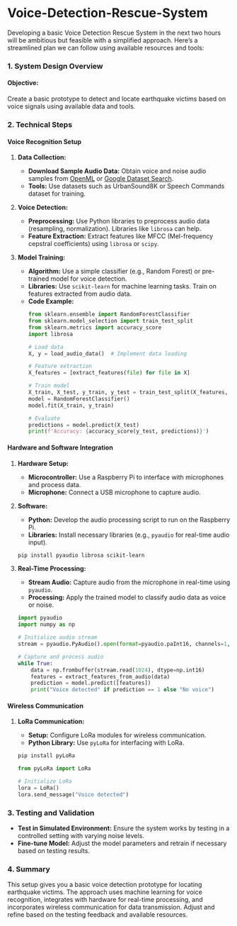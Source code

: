 # Voice-Detection-Rescue-System
Developing a basic Voice Detection Rescue System in the next two hours will be ambitious but feasible with a simplified approach. Here’s a streamlined plan we can follow using available resources and tools:

### **1. System Design Overview**

#### **Objective:**
Create a basic prototype to detect and locate earthquake victims based on voice signals using available data and tools.

### **2. Technical Steps**

#### **Voice Recognition Setup**

1. **Data Collection:**
   - **Download Sample Audio Data:** Obtain voice and noise audio samples from [OpenML](https://www.openml.org/) or [Google Dataset Search](https://datasetsearch.research.google.com/).
   - **Tools:** Use datasets such as UrbanSound8K or Speech Commands dataset for training.

2. **Voice Detection:**
   - **Preprocessing:** Use Python libraries to preprocess audio data (resampling, normalization). Libraries like `librosa` can help.
   - **Feature Extraction:** Extract features like MFCC (Mel-frequency cepstral coefficients) using `librosa` or `scipy`.

3. **Model Training:**
   - **Algorithm:** Use a simple classifier (e.g., Random Forest) or pre-trained model for voice detection.
   - **Libraries:** Use `scikit-learn` for machine learning tasks. Train on features extracted from audio data.
   - **Code Example:**
     ```python
     from sklearn.ensemble import RandomForestClassifier
     from sklearn.model_selection import train_test_split
     from sklearn.metrics import accuracy_score
     import librosa

     # Load data
     X, y = load_audio_data()  # Implement data loading

     # Feature extraction
     X_features = [extract_features(file) for file in X]

     # Train model
     X_train, X_test, y_train, y_test = train_test_split(X_features, y, test_size=0.2)
     model = RandomForestClassifier()
     model.fit(X_train, y_train)

     # Evaluate
     predictions = model.predict(X_test)
     print(f'Accuracy: {accuracy_score(y_test, predictions)}')
     ```

#### **Hardware and Software Integration**

1. **Hardware Setup:**
   - **Microcontroller:** Use a Raspberry Pi to interface with microphones and process data.
   - **Microphone:** Connect a USB microphone to capture audio.

2. **Software:**
   - **Python:** Develop the audio processing script to run on the Raspberry Pi.
   - **Libraries:** Install necessary libraries (e.g., `pyaudio` for real-time audio input).

   ```bash
   pip install pyaudio librosa scikit-learn
   ```

3. **Real-Time Processing:**
   - **Stream Audio:** Capture audio from the microphone in real-time using `pyaudio`.
   - **Processing:** Apply the trained model to classify audio data as voice or noise.

   ```python
   import pyaudio
   import numpy as np

   # Initialize audio stream
   stream = pyaudio.PyAudio().open(format=pyaudio.paInt16, channels=1, rate=44100, input=True, frames_per_buffer=1024)

   # Capture and process audio
   while True:
       data = np.frombuffer(stream.read(1024), dtype=np.int16)
       features = extract_features_from_audio(data)
       prediction = model.predict([features])
       print("Voice detected" if prediction == 1 else "No voice")
   ```

#### **Wireless Communication**

1. **LoRa Communication:**
   - **Setup:** Configure LoRa modules for wireless communication.
   - **Python Library:** Use `pyLoRa` for interfacing with LoRa.

   ```bash
   pip install pyLoRa
   ```

   ```python
   from pyLoRa import LoRa

   # Initialize LoRa
   lora = LoRa()
   lora.send_message("Voice detected")
   ```

### **3. Testing and Validation**

- **Test in Simulated Environment:** Ensure the system works by testing in a controlled setting with varying noise levels.
- **Fine-tune Model:** Adjust the model parameters and retrain if necessary based on testing results.

### **4. Summary**

This setup gives you a basic voice detection prototype for locating earthquake victims. The approach uses machine learning for voice recognition, integrates with hardware for real-time processing, and incorporates wireless communication for data transmission. Adjust and refine based on the testing feedback and available resources.
